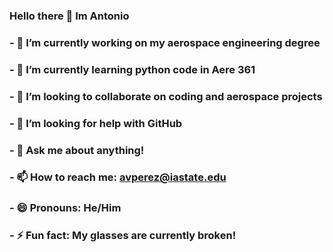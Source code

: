 ### Hello there 👋 Im Antonio
### - 🔭 I’m currently working on my aerospace engineering degree
### - 🌱 I’m currently learning python code in Aere 361
### - 👯 I’m looking to collaborate on coding and aerospace projects
### - 🤔 I’m looking for help with GitHub
### - 💬 Ask me about anything!
### - 📫 How to reach me: avperez@iastate.edu
### - 😄 Pronouns: He/Him
### - ⚡ Fun fact: My glasses are currently broken!
<!--
**AntonioVPerez/AntonioVPerez** is a ✨ _special_ ✨ repository because its `README.md` (this file) appears on your GitHub profile.

Here are some ideas to get you started:

- 🔭 I’m currently working on my aerospace engineering degree
- 🌱 I’m currently learning python code in Aere 361
- 👯 I’m looking to collaborate on coding and aerospace projects
- 🤔 I’m looking for help with GitHub
- 💬 Ask me about anything!
- 📫 How to reach me: avperez@iastate.edu
- 😄 Pronouns: He/Him
- ⚡ Fun fact: My glasses are currently broken!
-->
